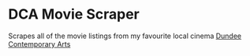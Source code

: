 # DCA Movie Scraper

Scrapes all of the movie listings from my favourite local cinema [Dundee Contemporary Arts](http://www.dca.org.uk/)
